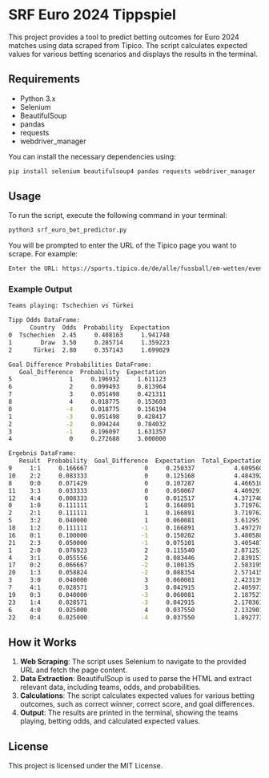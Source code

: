 
# SRF Euro 2024 Tippspiel

This project provides a tool to predict betting outcomes for Euro 2024 matches using data scraped from Tipico. The script calculates expected values for various betting scenarios and displays the results in the terminal.

## Requirements

- Python 3.x
- Selenium
- BeautifulSoup
- pandas
- requests
- webdriver_manager

You can install the necessary dependencies using:

```bash
pip install selenium beautifulsoup4 pandas requests webdriver_manager
```

## Usage

To run the script, execute the following command in your terminal:

```bash
python3 srf_euro_bet_predictor.py
```

You will be prompted to enter the URL of the Tipico page you want to scrape. For example:

```bash
Enter the URL: https://sports.tipico.de/de/alle/fussball/em-wetten/event/587999910?eventPanelMode=2&t=match
```

### Example Output

```bash
Teams playing: Tschechien vs Türkei

Tipp Odds DataFrame:
      Country  Odds  Probability  Expectation
0  Tschechien  2.45     0.408163     1.941748
1        Draw  3.50     0.285714     1.359223
2      Türkei  2.80     0.357143     1.699029

Goal Difference Probabilities DataFrame:
   Goal_Difference  Probability  Expectation
5                1     0.196932     1.611123
6                2     0.099493     0.813964
7                3     0.051498     0.421311
8                4     0.018775     0.153603
0               -4     0.018775     0.156194
1               -3     0.051498     0.428417
2               -2     0.094244     0.784032
3               -1     0.196097     1.631357
4                0     0.272688     3.000000

Ergebnis DataFrame:
   Result  Probability  Goal_Difference  Expectation  Total_Expectation
9     1:1     0.166667                0     0.250337           4.609560
10    2:2     0.083333                0     0.125168           4.484392
8     0:0     0.071429                0     0.107287           4.466510
11    3:3     0.033333                0     0.050067           4.409291
12    4:4     0.008333                0     0.012517           4.371740
0     1:0     0.111111                1     0.166891           3.719762
2     2:1     0.111111                1     0.166891           3.719762
5     3:2     0.040000                1     0.060081           3.612951
18    1:2     0.111111               -1     0.166891           3.497278
16    0:1     0.100000               -1     0.150202           3.480588
21    2:3     0.050000               -1     0.075101           3.405487
1     2:0     0.076923                2     0.115540           2.871251
4     3:1     0.055556                2     0.083446           2.839157
17    0:2     0.066667               -2     0.100135           2.583195
20    1:3     0.058824               -2     0.088354           2.571415
3     3:0     0.040000                3     0.060081           2.423139
7     4:1     0.028571                3     0.042915           2.405973
19    0:3     0.040000               -3     0.060081           2.187527
23    1:4     0.028571               -3     0.042915           2.170361
6     4:0     0.025000                4     0.037550           2.132901
22    0:4     0.025000               -4     0.037550           1.892773
```

## How it Works

1. **Web Scraping**: The script uses Selenium to navigate to the provided URL and fetch the page content.
2. **Data Extraction**: BeautifulSoup is used to parse the HTML and extract relevant data, including teams, odds, and probabilities.
3. **Calculations**: The script calculates expected values for various betting outcomes, such as correct winner, correct score, and goal differences.
4. **Output**: The results are printed in the terminal, showing the teams playing, betting odds, and calculated expected values.

## License

This project is licensed under the MIT License.
